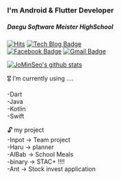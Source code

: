 ### I'm Android & Flutter Developer
##### Daegu Software Meister HighSchool

<!-- ![header](https://capsule-render.vercel.app/api?type=wave&color=gradient&height=250&section=header&text=Flutter개발자입니다%20%20&fontSize=50&fontAlignY=35) -->
	
[![Hits](https://hits.seeyoufarm.com/api/count/incr/badge.svg?url=https%3A%2F%2Fgithub.com%2FJoMinSeo&count_bg=%2379C83D&title_bg=%23555555&icon=&icon_color=%23E7E7E7&title=hits&edge_flat=false)](https://hits.seeyoufarm.com)
[![Tech Blog Badge](http://img.shields.io/badge/-Tech%20blog-black?style=flat-square&logo=github&link=https://github.com/JoMinSeo)](https://github.com/JoMinSeo)	
[![Facebook Badge](https://img.shields.io/badge/facebook-1877f2?style=flat-square&logo=facebook&logoColor=white&link=https://www.facebook.com/profile.php?id=100012360553453)](https://www.facebook.com/profile.php?id=100012360553453)	
[![Gmail Badge](https://img.shields.io/badge/Gmail-d14836?style=flat-square&logo=Gmail&logoColor=white&link=mailto:minseocho0309@gmail.com)](mailto:minseocho0309@gmail.com)

	
[![JoMinSeo's github stats](https://github-readme-stats.vercel.app/api?username=JoMinSeo)](https://github.com/JoMinSeo)

🎖 I’m currently using ....

-Dart  
-Java  
-Kotlin  
-Swift 


🔓 my project  
-Inpot -> Team project  
-Haru -> planner  
-AlBab -> School Meals  
-binary -> STAC+ !!!!  
-Ant -> Stock invest application

